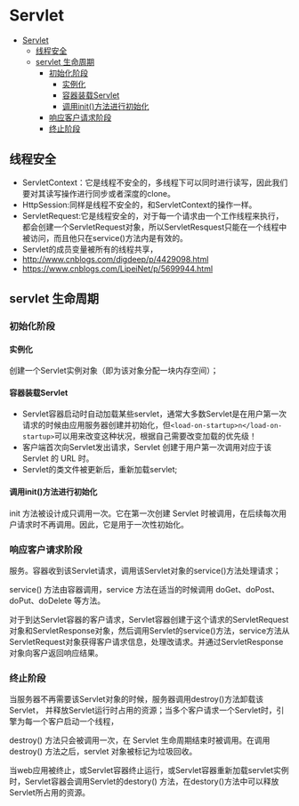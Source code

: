 # Servlet

<!-- TOC -->

- [Servlet](#servlet)
    - [线程安全](#线程安全)
    - [servlet 生命周期](#servlet-生命周期)
        - [初始化阶段](#初始化阶段)
            - [实例化](#实例化)
            - [容器装载Servlet](#容器装载servlet)
            - [调用init()方法进行初始化](#调用init方法进行初始化)
        - [响应客户请求阶段](#响应客户请求阶段)
        - [终止阶段](#终止阶段)

<!-- /TOC -->

## 线程安全

- ServletContext：它是线程不安全的，多线程下可以同时进行读写，因此我们要对其读写操作进行同步或者深度的clone。
- HttpSession:同样是线程不安全的，和ServletContext的操作一样。
- ServletRequest:它是线程安全的，对于每一个请求由一个工作线程来执行，都会创建一个ServletRequest对象，所以ServletResquest只能在一个线程中被访问，而且他只在service()方法内是有效的。
- Servlet的成员变量被所有的线程共享，
- http://www.cnblogs.com/digdeep/p/4429098.html
- https://www.cnblogs.com/LipeiNet/p/5699944.html


## servlet 生命周期



###  初始化阶段

#### 实例化  

创建一个Servlet实例对象（即为该对象分配一块内存空间）；

#### 容器装载Servlet

 - Servlet容器启动时自动加载某些servlet，通常大多数Servlet是在用户第一次请求的时候由应用服务器创建并初始化，但`<load-on-startup>n</load-on-startup>`可以用来改变这种状况，根据自己需要改变加载的优先级！
 - 客户端首次向Servlet发出请求，Servlet 创建于用户第一次调用对应于该 Servlet 的 URL 时。
 - Servlet的类文件被更新后，重新加载servlet;

#### 调用init()方法进行初始化

init 方法被设计成只调用一次。它在第一次创建 Servlet 时被调用，在后续每次用户请求时不再调用。因此，它是用于一次性初始化。

### 响应客户请求阶段

服务。容器收到该Servlet请求，调用该Servlet对象的service()方法处理请求；

service() 方法由容器调用，service 方法在适当的时候调用 doGet、doPost、doPut、doDelete 等方法。

对于到达Servlet容器的客户请求，Servlet容器创建于这个请求的ServletRequest对象和ServletResponse对象，然后调用Servlet的service()方法，service方法从ServletRequest对象获得客户请求信息，处理改请求。并通过ServletResponse对象向客户返回响应结果。

### 终止阶段

当服务器不再需要该Servlet对象的时候，服务器调用destroy()方法卸载该Servlet，
并释放Servlet运行时占用的资源；当多个客户请求一个Servlet时，引擎为每一个客户启动一个线程，

destroy() 方法只会被调用一次，在 Servlet 生命周期结束时被调用。在调用 destroy() 方法之后，servlet 对象被标记为垃圾回收。


当web应用被终止，或Servlet容器终止运行，或Servlet容器重新加载servlet实例时，Servlet容器会调用Servlet的destory() 方法，在destory()方法中可以释放Servlet所占用的资源。

